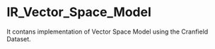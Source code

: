# IR_Vector_Space_Model
It contans implementation of Vector Space Model using the Cranfield Dataset.
